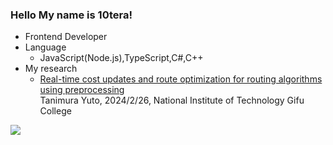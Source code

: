 ### Hello My name is 10tera!
- Frontend Developer
- Language
  - JavaScript(Node.js),TypeScript,C#,C++
- My research
  - [Real-time cost updates and route optimization for routing algorithms using preprocessing]()  
    Tanimura Yuto, 2024/2/26, National Institute of Technology Gifu College


<a href="https://github.com/anuraghazra/github-readme-stats">
  <img align="left" src="https://github-readme-stats.vercel.app/api/top-langs/?username=10tera&theme=merko" />
</a>
